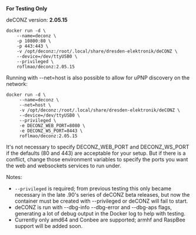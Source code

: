 **For Testing Only**

deCONZ version: **2.05.15**

```
docker run -d \
    --name=deconz \
    -p 10800:80 \
    -p 443:443 \
    -v /opt/deconz:/root/.local/share/dresden-elektronik/deCONZ \
    --device=/dev/ttyUSB0 \
    --privileged \
    roflmao/deconz:2.05.15
```

Running with --net=host is also possible to allow for uPNP discovery on the network:

```
docker run -d \
     --name=deconz \
     --net=host \
     -v /opt/deconz:/root/.local/share/dresden-elektronik/deCONZ \
     --device=/dev/ttyUSB0 \
     --privileged \
     -e DECONZ_WEB_PORT=8080 \
     -e DECONZ_WS_PORT=8443 \
     roflmao/deconz:2.05.15
```

It's not necessary to specify DECONZ_WEB_PORT and DECONZ_WS_PORT if the defaults (80 and 443) are acceptable for your setup. But if there is a conflict, change those environment variables to specify the ports you want the web and websockets services to run under.

Notes: 
- `--privileged` is required; from previous testing this only became necessary in the late .90's series of deCONZ beta releases, but now the container must be created with --privileged or deCONZ will fail to start.
- deCONZ is run with --dbg-info --dbg-error and --dbg-aps flags, generating a lot of debug output in the Docker log to help with testing.
- Currently only amd64 and Conbee are supported; armhf and RaspBee support will be added soon.
